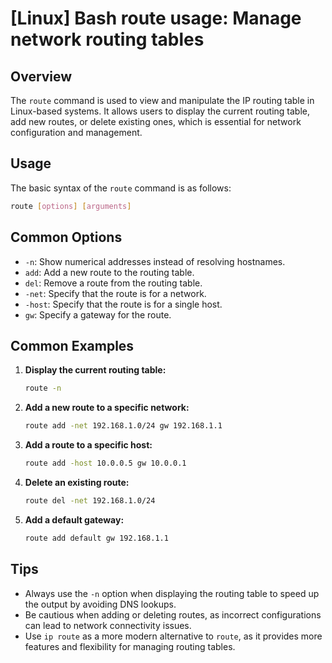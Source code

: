 # [Linux] Bash route usage: Manage network routing tables

## Overview
The `route` command is used to view and manipulate the IP routing table in Linux-based systems. It allows users to display the current routing table, add new routes, or delete existing ones, which is essential for network configuration and management.

## Usage
The basic syntax of the `route` command is as follows:

```bash
route [options] [arguments]
```

## Common Options
- `-n`: Show numerical addresses instead of resolving hostnames.
- `add`: Add a new route to the routing table.
- `del`: Remove a route from the routing table.
- `-net`: Specify that the route is for a network.
- `-host`: Specify that the route is for a single host.
- `gw`: Specify a gateway for the route.

## Common Examples

1. **Display the current routing table:**
   ```bash
   route -n
   ```

2. **Add a new route to a specific network:**
   ```bash
   route add -net 192.168.1.0/24 gw 192.168.1.1
   ```

3. **Add a route to a specific host:**
   ```bash
   route add -host 10.0.0.5 gw 10.0.0.1
   ```

4. **Delete an existing route:**
   ```bash
   route del -net 192.168.1.0/24
   ```

5. **Add a default gateway:**
   ```bash
   route add default gw 192.168.1.1
   ```

## Tips
- Always use the `-n` option when displaying the routing table to speed up the output by avoiding DNS lookups.
- Be cautious when adding or deleting routes, as incorrect configurations can lead to network connectivity issues.
- Use `ip route` as a more modern alternative to `route`, as it provides more features and flexibility for managing routing tables.